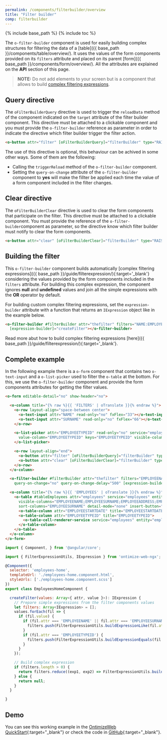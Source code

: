 ```yaml
---
permalink: /components/filterbuilder/overview
title: "Filter builder"
comp: filterbuilder
---
```


{% include base_path %}
{% include toc %}

The `o-filter-builder` component is used for easily building complex structures for filtering the data of a [table]({{ base_path }}/components/table/overview/). It uses the values of the form components provided on its `filters` attribute and placed on its parent [form]({{ base_path }}/components/form/overview/). All the attributes are explained on the **API** section of this page.

> **NOTE:** Do not add elements to your screen but is a component that allows to build [complex filtering expressions]({{base_path}}/guide/filterexpression/).

## Query directive
The `oFilterBuilderQuery` directive is used to trigger the `reloadData` method of the component indicated on the `target` attribute of the filter builder component. This directive must be attached to a clickable component and you must provide the `o-filter-builder` reference as parameter in order to indicate the directive which filter builder trigger the filter action.

```html
<o-button attr="filter" [oFilterBuilderQuery]="filterBuilder" type="RAISED" label="Filter"></o-button>
```
The use of this directive is optional, this behaviour can be achived in some other ways. Some of them are the following:
* Calling the `triggerReload` method of the `o-filter-builder` component.
* Setting the `query-on-change` attribute of the `o-filter-builder` component to **yes** will make the fillter be applied each time the value of a form component included in the filter changes.

## Clear directive
The `oFilterBuilderClear` directive is used to clear the form components that participate on the filter. This directive must be attached to a clickable component. You must provide the reference of the `o-filter-builder`component as parameter, so the directive know which filter builder must notify to clear the form components.

```html
<o-button attr="clear" [oFilterBuilderClear]="filterBuilder" type="RAISED" label="Clear"></o-button>
```

## Building the filter
This `o-filter-builder` component builds automatically [complex filtering expressions]({{ base_path }}/guide/filterexpression/){:target='_blank'} considering the values provided by the form components included in the `filters` attribute. For building this complex expression, the component ignores **null** and **undefined** values and join all the simple expressions with the **OR** operator by default.

For building custom complex filtering expressions, set the `expression-builder` attribute with a function that returns an `IExpression` object like in the example below.

```html
<o-filter-builder #filterBuilder attr="thefilter" filters="NAME:EMPLOYEENAME;SURNAME:EMPLOYEESURNAME;EMPLOYEETYPEID" [target]="tableEmployees"
  [expression-builder]="createFilter"></o-filter-builder>
```

Read more abut how to build complex filtering expressions [here]({{ base_path }}/guide/filterexpression/){:target='_blank'}.

## Complete example
In the following example there is a `o-form` component that contains two `o-text-input` and a `o-list-picker` used to filter the `o-table` at the bottom. For this, we use the `o-filter-builder` component and provide the form components attributes for getting the filter values.

```html
<o-form editable-detail="no" show-header="no">

  <o-column title="{% raw %}{{ 'FILTERS' | oTranslate }}{% endraw %}">
    <o-row layout-align="space-between center">
      <o-text-input attr="NAME" read-only="no" fxFlex="33"></o-text-input>
      <o-text-input attr="SURNAME" read-only="no" fxFlex="66"></o-text-input>
    </o-row>

    <o-list-picker attr="EMPLOYEETYPEID" read-only="no" service="employees" entity="employeeType" columns="EMPLOYEETYPEID;EMPLOYEETYPENAME"
      value-column="EMPLOYEETYPEID" keys="EMPLOYEETYPEID" visible-columns="EMPLOYEETYPENAME" width="33%">
    </o-list-picker>

    <o-row layout-align="end">
      <o-button attr="filter" [oFilterBuilderQuery]="filterBuilder" type="RAISED" label="Filter" class="filter-button"></o-button>
      <o-button attr="clear" [oFilterBuilderClear]="filterBuilder" type="RAISED" label="Clear" class="filter-button"></o-button>
    </o-row>
  </o-column>

  <o-filter-builder #filterBuilder attr="thefilter" filters="EMPLOYEENAME:NAME;EMPLOYEESURNAME:SURNAME;EMPLOYEETYPEID" [target]="tableEmployees"
    query-on-change="no" query-on-change-delay="500" [expression-builder]="createFilter"></o-filter-builder>

  <o-column title="{% raw %}{{ 'EMPLOYEES' | oTranslate }}{% endraw %}">
    <o-table #tableEmployees attr="employees" service="employees" entity="employee" columns="EMPLOYEEID;EMPLOYEETYPEID;EMPLOYEENAME;EMPLOYEESURNAME;EMPLOYEEADDRESS;EMPLOYEESTARTDATE;EMPLOYEEEMAIL;OFFICEID"
      visible-columns="EMPLOYEENAME;EMPLOYEESURNAME;EMPLOYEEADDRESS;EMPLOYEEEMAIL;EMPLOYEETYPEID;EMPLOYEESTARTDATE" keys="EMPLOYEEID"
      sort-columns="EMPLOYEESURNAME" detail-mode="none" insert-button="no" pageable="yes">
      <o-table-column attr="EMPLOYEESTARTDATE" title="EMPLOYEESTARTDATE" type="date" format="LL"></o-table-column>
      <o-table-column attr="EMPLOYEETYPEID" title="EMPLOYEETYPEID">
        <o-table-cell-renderer-service service="employees" entity="employeeType" columns="EMPLOYEETYPEID;EMPLOYEETYPENAME" value-column="EMPLOYEETYPENAME"></o-table-cell-renderer-service>
      </o-table-column>
    </o-table>
  </o-column>
</o-form>
```

```javascript
import { Component, } from '@angular/core';

import { FilterExpressionUtils, IExpression } from 'ontimize-web-ngx';

@Component({
  selector: 'employees-home',
  templateUrl: './employees-home.component.html',
  styleUrls: ['./employees-home.component.scss']
})
export class EmployeesHomeComponent {

  createFilter(values: Array<{ attr, value }>): IExpression {
    // Prepare simple expressions from the filter components values
    let filters: Array<IExpression> = [];
    values.forEach(fil => {
      if (fil.value) {
        if (fil.attr === 'EMPLOYEENAME' || fil.attr === 'EMPLOYEESURNAME') {
          filters.push(FilterExpressionUtils.buildExpressionLike(fil.attr, fil.value));
        }
        if (fil.attr === 'EMPLOYEETYPEID') {
          filters.push(FilterExpressionUtils.buildExpressionEquals(fil.attr, fil.value));
        }
      }
    });

    // Build complex expression
    if (filters.length > 0) {
      return filters.reduce((exp1, exp2) => FilterExpressionUtils.buildComplexExpression(exp1, exp2, FilterExpressionUtils.OP_AND));
    } else {
      return null;
    }
  }

}
```

## Demo
You can see this working example in the [OntimizeWeb QuickStart](https://try.imatia.com/ontimizeweb/quickstart/main/employees){:target="_blank"} or check the code in [GitHub](https://github.com/OntimizeWeb/ontimize-web-ngx-quickstart/tree/master/src/app/main/employees/employees-home){:target="_blank"}.
